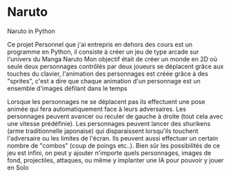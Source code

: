 # Naruto
Naruto in Python

Ce projet Personnel que j'ai entrepris en dehors des cours est un programme en Python, il consiste à créer un jeu de type arcade sur l'univers du Manga Naruto
Mon objectif était de créer un monde en 2D où seule deux personnages contrôlés par deux joueurs se déplacent grâce aux touches du clavier, 
l'animation des personnages est créée grâce à des "sprites", c'est a dire que chaque animation d'un personnage est un ensemble d'images défilant dans le temps





Lorsque les personnages ne se déplacent pas ils effectuent une pose animée qui fera automatiquement face à leurs adversaires.
Les personnages peuvent avancer ou reculer de gauche à droite (tout cela avec une vitesse prédéfinie).
Les personnages peuvent lancer des shurikens (arme traditionnelle japonaise) qui disparaissent lorsqu'ils touchent l'adversaire ou les limites de l'écran.
Ils peuvent aussi effectuer un certain nombre de "combos" (coup de poings etc..).
Bien sûr les possibilités de ce jeu est infini, on peut y ajouter n'importe quels personnages, images de fond, projectiles, attaques, ou même y implanter une IA pour pouvoir y jouer en Solo

